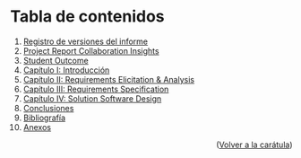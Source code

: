 # Tabla de contenidos

<ol>
  <li><a href="https://github.com/GoCaseGo-Arquitectura-Emergentes/upc-pre-202401-si728-sw82-GoCaseGo-report/blob/main/Registro_de_Versiones.md">Registro de versiones del informe</a></li>
  <li><a href="https://github.com/GoCaseGo-Arquitectura-Emergentes/upc-pre-202401-si728-sw82-GoCaseGo-report/blob/main/Project_Report_Collaboration_Insights.md">Project Report Collaboration Insights</a></li>
  <li><a href="https://github.com/GoCaseGo-Arquitectura-Emergentes/upc-pre-202401-si728-sw82-GoCaseGo-report/blob/main/Student_Outcome.md">Student Outcome</a></li>
  <li><a href="https://github.com/GoCaseGo-Arquitectura-Emergentes/upc-pre-202401-si728-sw82-GoCaseGo-report/blob/Capitulo_I_Introduccion.md">Capítulo I: Introducción</a></li>
  <li><a href="https://github.com/GoCaseGo-Arquitectura-Emergentes/upc-pre-202401-si728-sw82-GoCaseGo-report/blob/main/Capitulo_II_Requirements_Elicitation_And_Analysis.md">Capítulo II: Requirements Elicitation & Analysis</a></li>
  <li><a href="https://github.com/GoCaseGo-Arquitectura-Emergentes/upc-pre-202401-si728-sw82-GoCaseGo-report/blob/main/Capitulo_III_Requirements_Specification.md">Capítulo III: Requirements Specification</a></li>
  <li><a href="https://github.com/GoCaseGo-Arquitectura-Emergentes/upc-pre-202401-si728-sw82-GoCaseGo-report/blob/main/Capitulo_IV_Strategic_Level_Software_Design.md">Capítulo IV: Solution Software Design</a></li>

  <li><a href="https://github.com/GoCaseGo-Arquitectura-Emergentes/upc-pre-202401-si728-sw82-GoCaseGo-report/blob/main/Conclusiones.md">Conclusiones</a></li>
  <li><a href="https://github.com/GoCaseGo-Arquitectura-Emergentes/upc-pre-202401-si728-sw82-GoCaseGo-report/blob/main/Bibliografia.md">Bibliografía</a></li>
  <li><a href="https://github.com/GoCaseGo-Arquitectura-Emergentes/upc-pre-202401-si728-sw82-GoCaseGo-report/blob/main/Anexos.md">Anexos</a></li>
</ol>

<p align="right">(<a href="https://github.com/GoCaseGo-Arquitectura-Emergentes/upc-pre-202401-si728-sw82-GoCaseGo-report/blob/main/README.md">Volver a la carátula</a>)</p>
